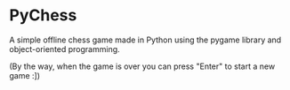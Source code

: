 PyChess
=======

A simple offline chess game made in Python using the pygame library and object-oriented programming.

(By the way, when the game is over you can press "Enter" to start a new game :])
